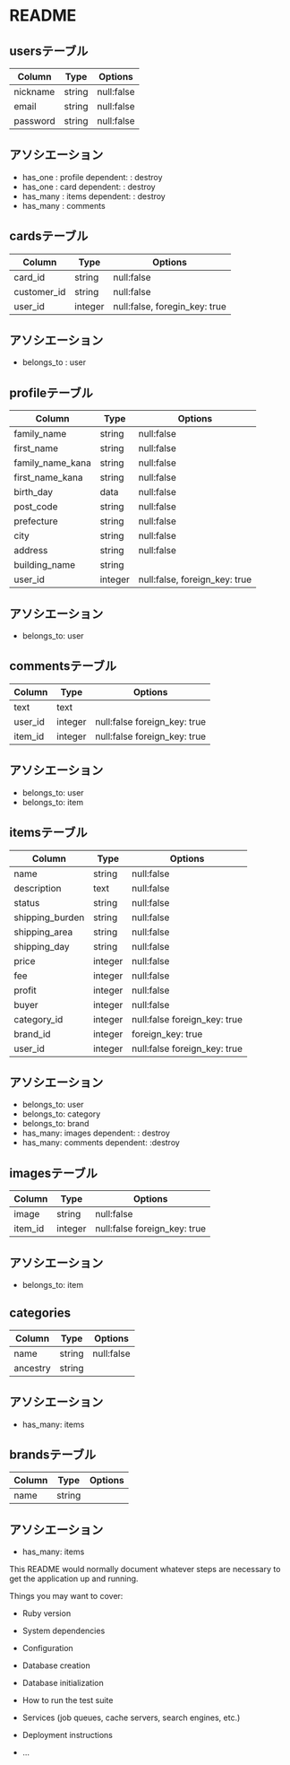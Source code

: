 # README

## usersテーブル
|Column|Type|Options|
|------|----|-------|
|nickname|string|null:false|
|email|string|null:false|
|password|string|null:false|

## アソシエーション
- has_one : profile dependent: : destroy
- has_one : card  dependent: : destroy
- has_many : items dependent: : destroy
- has_many : comments


## cardsテーブル
|Column|Type|Options|
|------|----|-------|
|card_id|string|null:false|
|customer_id|string|null:false|
|user_id|integer|null:false, foregin_key: true|

## アソシエーション
- belongs_to : user


## profileテーブル
|Column|Type|Options|
|------|----|-------|
|family_name|string|null:false|
|first_name|string|null:false|
|family_name_kana|string|null:false|
|first_name_kana|string|null:false|
|birth_day|data|null:false|
|post_code|string|null:false|
|prefecture|string|null:false|
|city|string|null:false|
|address|string|null:false|
|building_name|string||
|user_id|integer|null:false, foreign_key: true|

## アソシエーション
- belongs_to: user


## commentsテーブル
|Column|Type|Options|
|------|----|-------|
|text|text|||
|user_id|integer|null:false  foreign_key: true|
|item_id|integer|null:false  foreign_key: true|

## アソシエーション
- belongs_to: user
- belongs_to: item


## itemsテーブル
|Column|Type|Options|
|------|----|-------|
|name|string|null:false|
|description|text|null:false|
|status|string|null:false|
|shipping_burden|string|null:false|
|shipping_area|string|null:false|
|shipping_day|string|null:false|
|price|integer|null:false|
|fee|integer|null:false|
|profit|integer|null:false|
|buyer|integer|null:false|
|category_id|integer|null:false  foreign_key: true|
|brand_id|integer|foreign_key: true|
|user_id|integer|null:false  foreign_key: true|

## アソシエーション
- belongs_to: user
- belongs_to: category
- belongs_to: brand
- has_many: images dependent: : destroy
- has_many: comments dependent: :destroy


## imagesテーブル
|Column|Type|Options|
|------|----|-------|
|image|string|null:false|
|item_id|integer|null:false  foreign_key: true|

## アソシエーション
- belongs_to: item


## categories
|Column|Type|Options|
|------|----|-------|
|name|string|null:false|
|ancestry|string||

## アソシエーション
- has_many: items


## brandsテーブル
|Column|Type|Options|
|------|----|-------|
|name|string||

## アソシエーション
- has_many: items



This README would normally document whatever steps are necessary to get the
application up and running.

Things you may want to cover:

* Ruby version

* System dependencies

* Configuration

* Database creation

* Database initialization

* How to run the test suite

* Services (job queues, cache servers, search engines, etc.)

* Deployment instructions

* ...
